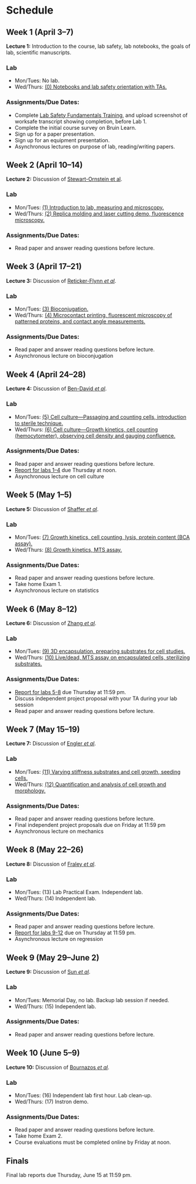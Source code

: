 # Schedule

## Week 1 (April 3–7)

**Lecture 1:** Introduction to the course, lab safety, lab notebooks, the goals of lab, scientific manuscripts.

### Lab

- Mon/Tues: No lab.
- Wed/Thurs: [(0) Notebooks and lab safety orientation with TAs.](lab0.html)

### Assignments/Due Dates:

- Complete [Lab Safety Fundamentals Training](https://worksafe.ucla.edu/), and upload screenshot of worksafe transcript showing completion, before Lab 1.
- Complete the initial course survey on Bruin Learn.
- Sign up for a paper presentation.
- Sign up for an equipment presentation.
- Asynchronous lectures on purpose of lab, reading/writing papers.

## Week 2 (April 10–14)

**Lecture 2:** Discussion of [Stewart-Ornstein et al](https://doi.org/10.1016/j.cels.2017.09.012).

### Lab

- Mon/Tues: [(1) Introduction to lab, measuring and microscopy.](lab1.html)
- Wed/Thurs: [(2) Replica molding and laser cutting demo, fluorescence microscopy.](lab2.html)

### Assignments/Due Dates:

- Read paper and answer reading questions before lecture.

## Week 3 (April 17–21)

**Lecture 3:** Discussion of [Reticker-Flynn *et al*](https://doi.org/10.1038/ncomms2128).

### Lab

- Mon/Tues: [(3) Bioconjugation.](lab3.html)
- Wed/Thurs: [(4) Microcontact printing, fluorescent microscopy of patterned proteins, and contact angle measurements.](lab4.html)

### Assignments/Due Dates:

- Read paper and answer reading questions before lecture.
- Asynchronous lecture on bioconjugation

## Week 4 (April 24–28)

**Lecture 4:** Discussion of [Ben-David *et al*](https://doi.org/10.1038/s41586-018-0409-3).

### Lab

- Mon/Tues: [(5) Cell culture—Passaging and counting cells, introduction to sterile technique.](lab5.html)
- Wed/Thurs: [(6) Cell culture—Growth kinetics, cell counting (hemocytometer), observing cell density and gauging confluence.](lab6.html)

### Assignments/Due Dates:

- Read paper and answer reading questions before lecture.
- [Report for labs 1–4](Report-Guideline.html) due Thursday at noon.
- Asynchronous lecture on cell culture

## Week 5 (May 1–5)

**Lecture 5:** Discussion of [Shaffer *et al*](https://www.nature.com/articles/nature22794).

### Lab

- Mon/Tues: [(7) Growth kinetics, cell counting, lysis, protein content (BCA assay).](lab7.html)
- Wed/Thurs: [(8) Growth kinetics, MTS assay.](lab8.html)

### Assignments/Due Dates:

- Read paper and answer reading questions before lecture.
- Take home Exam 1.
- Asynchronous lecture on statistics

## Week 6 (May 8–12)

**Lecture 6:** Discussion of [Zhang *et al*](https://doi.org/10.1038/s41551-020-0582-1).

### Lab

- Mon/Tues: [(9) 3D encapsulation, preparing substrates for cell studies.](lab9.html)
- Wed/Thurs: [(10) Live/dead, MTS assay on encapsulated cells, sterilizing substrates.](labA.html)

### Assignments/Due Dates:

- [Report for labs 5-8](Report-Guideline.html) due Thursday at 11:59 pm.
- Discuss independent project proposal with your TA during your lab session
- Read paper and answer reading questions before lecture.

## Week 7 (May 15–19)

**Lecture 7:** Discussion of [Engler *et al*](https://doi.org/10.1016/j.cell.2006.06.044).

### Lab

- Mon/Tues: [(11) Varying stiffness substrates and cell growth, seeding cells.](labB.html)
- Wed/Thurs: [(12) Quantification and analysis of cell growth and morphology.](labC.html)

### Assignments/Due Dates:

- Read paper and answer reading questions before lecture.
- Final independent project proposals due on Friday at 11:59 pm
- Asynchronous lecture on mechanics

## Week 8 (May 22–26)

**Lecture 8:** Discussion of [Fraley *et al*](https://www.nature.com/articles/ncb2062).

### Lab

- Mon/Tues: (13) Lab Practical Exam. Independent lab.
- Wed/Thurs: (14) Independent lab.

### Assignments/Due Dates:

- Read paper and answer reading questions before lecture.
- [Report for labs 9-12](Report-Guideline.html) due on Thursday at 11:59 pm.
- Asynchronous lecture on regression

## Week 9 (May 29–June 2)

**Lecture 9:** Discussion of [Sun *et al*](http://www.nature.com/doifinder/10.1038/nature11409).

### Lab

- Mon/Tues: Memorial Day, no lab. Backup lab session if needed.
- Wed/Thurs: (15) Independent lab.

### Assignments/Due Dates:

- Read paper and answer reading questions before lecture.

## Week 10 (June 5–9)

**Lecture 10:** Discussion of [Bournazos *et al*](https://doi.org/10.1038/s41586-020-2838-z).

### Lab

- Mon/Tues: (16) Independent lab first hour. Lab clean-up. 
- Wed/Thurs: (17) Instron demo.

### Assignments/Due Dates:

- Read paper and answer reading questions before lecture.
- Take home Exam 2.
- Course evaluations must be completed online by Friday at noon.

## Finals

Final lab reports due Thursday, June 15 at 11:59 pm.
